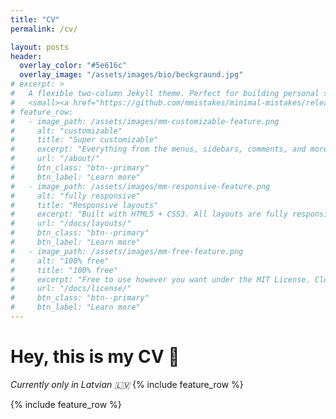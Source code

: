 ```yaml
---
title: "CV"
permalink: /cv/

layout: posts
header:
  overlay_color: "#5e616c"
  overlay_image: "/assets/images/bio/beckgraund.jpg"
# excerpt: >
#   A flexible two-column Jekyll theme. Perfect for building personal sites, blogs, and portfolios.<br />
#   <small><a href="https://github.com/mmistakes/minimal-mistakes/releases/tag/4.19.1">Latest release v4.19.1</a></small>
# feature_row:
#   - image_path: /assets/images/mm-customizable-feature.png
#     alt: "customizable"
#     title: "Super customizable"
#     excerpt: "Everything from the menus, sidebars, comments, and more can be configured or set with YAML Front Matter."
#     url: "/about/"
#     btn_class: "btn--primary"
#     btn_label: "Learn more"
#   - image_path: /assets/images/mm-responsive-feature.png
#     alt: "fully responsive"
#     title: "Responsive layouts"
#     excerpt: "Built with HTML5 + CSS3. All layouts are fully responsive with helpers to augment your content."
#     url: "/docs/layouts/"
#     btn_class: "btn--primary"
#     btn_label: "Learn more"
#   - image_path: /assets/images/mm-free-feature.png
#     alt: "100% free"
#     title: "100% free"
#     excerpt: "Free to use however you want under the MIT License. Clone it, fork it, customize it... whatever!"
#     url: "/docs/license/"
#     btn_class: "btn--primary"
#     btn_label: "Learn more"   
---
```

# Hey, this is my CV :bookmark_tabs:
 _Currently only in Latvian :latvia:_
{% include feature_row %}
<!-- <iframe src="https://docs.google.com/file/d/0B8aGkJVsdqiJamVpUnJ1TDlFbFU/preview" width="100%" height="100%"></iframe>    -->
<object data="/assets/pdf/CV_Davis_Abols.pdf" width="100%" height="100%" type='application/pdf'><objct/>
<!-- you can [get the PDF]({{ site.url }}assets/pdf/CV_Davis_Abols.pdf) directly -->
{% include feature_row %}